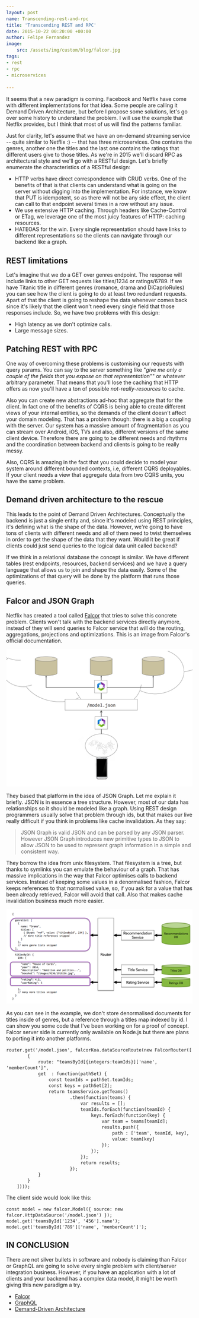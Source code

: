 ```yaml
---
layout: post
name: Transcending-rest-and-rpc
title: 'Transcending REST and RPC'
date: 2015-10-22 00:20:00 +00:00
author: Felipe Fernandez
image:
    src: /assets/img/custom/blog/falcor.jpg
tags:
- rest
- rpc
- microservices

---
```

It seems that a new paradigm is coming. Facebook and Netflix have come with different implementations for that idea. Some people are calling it Demand Driven Architecture, but before I propose some solutions, let's go over some history to understand the problem. I will use the example that Netflix provides, but I think that most of us will find the patterns familiar.

Just for clarity, let's assume that we have an on-demand streaming service -- quite similar to Netflix :) -- that has three microservices. One contains the genres, another one the titles and the last one contains the ratings that different users give to those titles. As we're in 2015 we'll discard RPC as architectural style and we'll go with a RESTful design. Let's briefly enumerate the characteristics of a RESTful design:

* HTTP verbs have direct correspondence with CRUD verbs. One of the benefits of that is that clients can understand what is going on the server without digging into the implementation. For instance, we know that PUT is idempotent, so as there will not be any side effect, the client can call to that endpoint several times in a row without any issue.
* We use extensive HTTP caching. Through headers like Cache-Control or ETag, we leverage one of the most juicy features of HTTP: caching resources.
* HATEOAS for the win. Every single representation should have links to different representations so the clients can navigate through our backend like a graph.

## REST limitations

Let's imagine that we do a GET over genres endpoint. The response will include links to other GET requests like titles/1234 or ratings/6789. If we have Titanic title in different genres (romance, drama and DiCaprioRules) you can see how the client is going to do at least two redundant requests. Apart of that the client is going to reshape the data whenever comes back since it's likely that the client won't need every single field that those responses include. So, we have two problems with this design:

* High latency as we don't optimize calls.
* Large message sizes.

## Patching REST with RPC

One way of overcoming these problems is customising our requests with query params. You can say to the server something like "*give me only a couple of the fields that you expose on that representation*"" or whatever arbitrary parameter. That means that you'll lose the caching that HTTP offers as now you'll have a ton of possible _not-really-resources_ to cache.

Also you can create new abstractions ad-hoc that aggregate that for the client. In fact one of the benefits of CQRS is being able to create different views of your internal entities, so the demands of the client doesn't affect your domain modeling. That has a problem though: there is a big a coupling with the server. Our system has a massive amount of fragmentation as you can stream over Android, iOS, TVs and also, different versions of the same client device. Therefore there are going to be different needs and rhythms and the coordination between backend and clients is going to be really messy.

Also, CQRS is amazing in the fact that you could decide to model your system around different bounded contexts, i.e, different CQRS deployables. If your client needs a view that aggregate data from two CQRS units, you have the same problem.

## Demand driven architecture to the rescue

This leads to the point of Demand Driven Architectures. Conceptually the backend is just a single entity and, since it's modeled using REST principles, it's defining what is the shape of the data. However, we're going to have tons of clients with different needs and all of them need to twist themselves in order to get the shape of the data that they want. Would it be great if clients could just send queries to the logical data unit called backend?

If we think in a relational database the concept is similar. We have different tables (rest endpoints, resources, backend services) and we have a query language that allows us to join and shape the data easily. Some of the optimizations of that query will be done by the platform that runs those queries.

## Falcor and JSON Graph

Netflix has created a tool called [Falcor](http://netflix.github.io/falcor) that tries to solve this concrete problem. Clients won't talk with the backend services directly anymore, instead of they will send queries to Falcor service that will do the routing, aggregations, projections and optimizations. This is an image from Falcor's official documentation.

<img src="/assets/img/custom/blog/falcor-network-diagram.png" />

They based that platform in the idea of JSON Graph. Let me explain it briefly. JSON is in essence a tree structure. However, most of our data has relationships so it should be modeled like a graph. Using REST design programmers usually solve that problem through ids, but that makes our live really difficult if you think in problems like cache invalidation. As they say:

> JSON Graph is valid JSON and can be parsed by any JSON parser. However JSON Graph introduces new primitive types to JSON to allow JSON to be used to represent graph information in a simple and consistent way.

They borrow the idea from unix filesystem. That filesystem is a tree, but thanks to symlinks you can emulate the behaviour of a graph. That has massive implications in the way that Falcor optimises calls to backend services. Instead of keeping some values in a denormalised fashion, Falcor keeps references to that normalised value, so, if you ask for a value that has been already retrieved, Falcor will avoid that call. Also that makes cache invalidation business much more easier.

<img src="/assets/img/custom/blog/falcor-services-diagram.png" />

As you can see in the example, we don't store denormalised documents for titles inside of genres, but a reference through a titles map indexed by id.
I can show you some code that I've been working on for a proof of concept. Falcor server side is currently only available on Node.js but there are plans to porting it into another platforms.

```
router.get('/model.json', falcorKoa.dataSourceRoute(new FalcorRouter([
		{
			route: "teamsById[{integers:teamIds}]['name', 'memberCount']",
			get  : function(pathSet) {
				const teamIds = pathSet.teamIds;
				const keys = pathSet[2];
				return teamsService.getTeams()
						.then(function(teams) {
							var results = [];
							teamIds.forEach(function(teamId) {
								keys.forEach(function(key) {
									var team = teams[teamId];
									results.push({
										path : ['team', teamId, key],
										value: team[key]
									});
								});
							});
							return results;
						});
			}
		}
	])));

```

The client side would look like this:

```
const model = new falcor.Model({ source: new falcor.HttpDataSource('/model.json') });
model.get('teamsById['1234', '456'].name');
model.get('teamsById['789']['name', 'memberCount']');
```

## IN CONCLUSION

There are not silver bullets in software and nobody is claiming than Falcor or GraphQL are going to solve every single problem with client/server integration business. However, if you have an application with a lot of clients and your backend has a complex data model, it might be worth giving this new paradigm a try.

* [Falcor](http://netflix.github.io/falcor)
* [GraphQL](https://facebook.github.io/react/blog/2015/05/01/graphql-introduction.html)
* [Demand-Driven Architecture](http://www.infoq.com/presentations/domain-driven-architecture)
